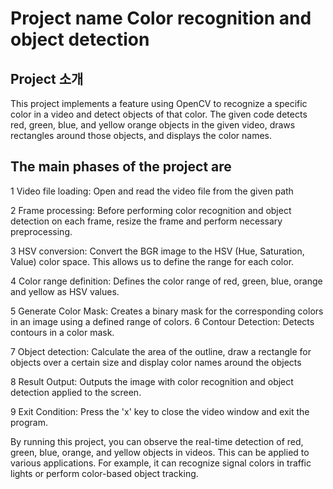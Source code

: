 # Project name Color recognition and object detection

## Project 소개 
This project implements a feature using OpenCV to recognize a specific color in a video and detect objects of that color. The given code detects red, green, blue, and yellow orange objects in the given video, draws rectangles around those objects, and displays the color names.

## The main phases of the project are
1 Video file loading: Open and read the video file from the given path

2 Frame processing: Before performing color recognition and object detection on each frame, resize the frame and perform necessary preprocessing.

3 HSV conversion: Convert the BGR image to the HSV (Hue, Saturation, Value) color space.
 This allows us to define the range for each color.

4 Color range definition: Defines the color range of red, green, blue, orange and yellow as HSV values.

5 Generate Color Mask: Creates a binary mask for the corresponding colors in an image using a defined range of colors.
6 Contour Detection: Detects contours in a color mask.

7 Object detection: Calculate the area of the outline, draw a rectangle for objects over a certain size and display color names around the objects

8 Result Output: Outputs the image with color recognition and object detection applied to the screen.

9 Exit Condition: Press the 'x' key to close the video window and exit the program.

  By running this project, you can observe the real-time detection of red, green, blue,  orange, and yellow objects in videos. This can be applied to various applications. For example, it can recognize signal colors in traffic lights or perform color-based object tracking.








